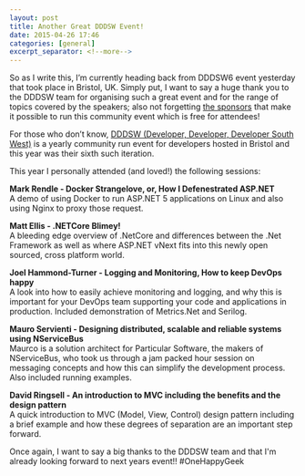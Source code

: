 ```yaml
---
layout: post
title: Another Great DDDSW Event!
date: 2015-04-26 17:46
categories: [general]
excerpt_separator: <!--more-->
---
```

So as I write this, I’m currently heading back from DDDSW6 event yesterday that took place in Bristol, UK. Simply put, I want to say a huge thank you to the DDDSW team for organising such a great event and for the range of topics covered by the speakers; also not forgetting <a title="Sponsors of DDDSW6" href="http://www.dddsouthwest.com/dddsw-6-sponsors" target="_blank">the sponsors</a> that make it possible to run this community event which is free for attendees!

<!--more-->

For those who don’t know, <a title="About DDDSW" href="http://www.dddsouthwest.com/about-us" target="_blank">DDDSW (Developer, Developer, Developer South West)</a> is a yearly community run event for developers hosted in Bristol and this year was their sixth such iteration.

This year I personally attended (and loved!) the following sessions:  

<strong>Mark Rendle - Docker Strangelove, or, How I Defenestrated ASP.NET</strong>  
A demo of using Docker to run ASP.NET 5 applications on Linux and also using Nginx to proxy those request.

<strong>Matt Ellis - .NETCore Blimey!</strong>  
A bleeding edge overview of .NetCore and differences between the .Net Framework as well as where ASP.NET vNext fits into this newly open sourced, cross platform world.

<strong>Joel Hammond-Turner - Logging and Monitoring, How to keep DevOps happy</strong>  
A look into how to easily achieve monitoring and logging, and why this is important for your DevOps team supporting your code and applications in production. Included demonstration of Metrics.Net and Serilog.

<strong>Mauro Servienti - Designing distributed, scalable and reliable systems using NServiceBus</strong>  
Maurco is a solution architect for Particular Software, the makers of NServiceBus, who took us through a jam packed hour session on messaging concepts and how this can simplify the development process. Also included running examples.

<strong>David Ringsell - An introduction to MVC including the benefits and the design pattern</strong>  
A quick introduction to MVC (Model, View, Control) design pattern including a brief example and how these degrees of separation are an important step forward.

Once again, I want to say a big thanks to the DDDSW team and that I'm already looking forward to next years event!! #OneHappyGeek
